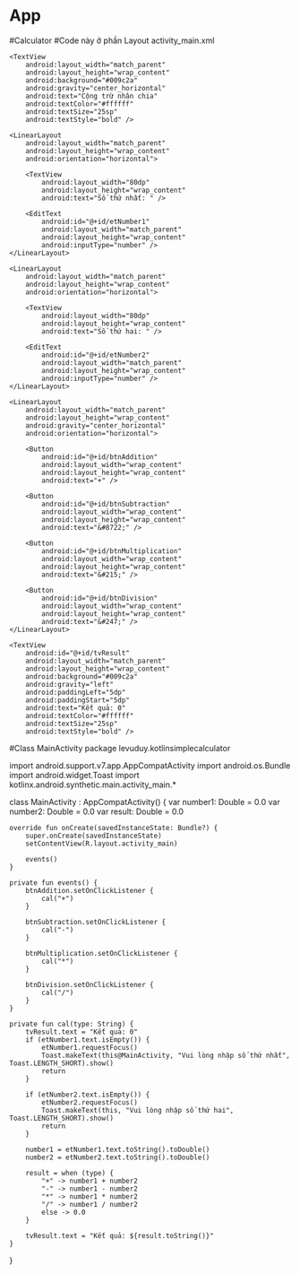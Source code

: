 # App
#Calculator
#Code này ở phần Layout activity_main.xml
<?xml version="1.0" encoding="utf-8"?>
<LinearLayout xmlns:android="http://schemas.android.com/apk/res/android"
    xmlns:tools="http://schemas.android.com/tools"
    android:layout_width="match_parent"
    android:layout_height="match_parent"
    android:orientation="vertical"
    android:padding="6dp"
    tools:context=".MainActivity">

    <TextView
        android:layout_width="match_parent"
        android:layout_height="wrap_content"
        android:background="#009c2a"
        android:gravity="center_horizontal"
        android:text="Cộng trừ nhân chia"
        android:textColor="#ffffff"
        android:textSize="25sp"
        android:textStyle="bold" />

    <LinearLayout
        android:layout_width="match_parent"
        android:layout_height="wrap_content"
        android:orientation="horizontal">

        <TextView
            android:layout_width="80dp"
            android:layout_height="wrap_content"
            android:text="Số thứ nhất: " />

        <EditText
            android:id="@+id/etNumber1"
            android:layout_width="match_parent"
            android:layout_height="wrap_content"
            android:inputType="number" />
    </LinearLayout>

    <LinearLayout
        android:layout_width="match_parent"
        android:layout_height="wrap_content"
        android:orientation="horizontal">

        <TextView
            android:layout_width="80dp"
            android:layout_height="wrap_content"
            android:text="Số thứ hai: " />

        <EditText
            android:id="@+id/etNumber2"
            android:layout_width="match_parent"
            android:layout_height="wrap_content"
            android:inputType="number" />
    </LinearLayout>

    <LinearLayout
        android:layout_width="match_parent"
        android:layout_height="wrap_content"
        android:gravity="center_horizontal"
        android:orientation="horizontal">

        <Button
            android:id="@+id/btnAddition"
            android:layout_width="wrap_content"
            android:layout_height="wrap_content"
            android:text="+" />

        <Button
            android:id="@+id/btnSubtraction"
            android:layout_width="wrap_content"
            android:layout_height="wrap_content"
            android:text="&#8722;" />

        <Button
            android:id="@+id/btnMultiplication"
            android:layout_width="wrap_content"
            android:layout_height="wrap_content"
            android:text="&#215;" />

        <Button
            android:id="@+id/btnDivision"
            android:layout_width="wrap_content"
            android:layout_height="wrap_content"
            android:text="&#247;" />
    </LinearLayout>

    <TextView
        android:id="@+id/tvResult"
        android:layout_width="match_parent"
        android:layout_height="wrap_content"
        android:background="#009c2a"
        android:gravity="left"
        android:paddingLeft="5dp"
        android:paddingStart="5dp"
        android:text="Kết quả: 0"
        android:textColor="#ffffff"
        android:textSize="25sp"
        android:textStyle="bold" />

</LinearLayout>
#Class MainActivity
package levuduy.kotlinsimplecalculator

import android.support.v7.app.AppCompatActivity
import android.os.Bundle
import android.widget.Toast
import kotlinx.android.synthetic.main.activity_main.*

class MainActivity : AppCompatActivity() {
    var number1: Double = 0.0
    var number2: Double = 0.0
    var result: Double = 0.0

    override fun onCreate(savedInstanceState: Bundle?) {
        super.onCreate(savedInstanceState)
        setContentView(R.layout.activity_main)

        events()
    }

    private fun events() {
        btnAddition.setOnClickListener {
            cal("+")
        }

        btnSubtraction.setOnClickListener {
            cal("-")
        }

        btnMultiplication.setOnClickListener {
            cal("*")
        }

        btnDivision.setOnClickListener {
            cal("/")
        }
    }

    private fun cal(type: String) {
        tvResult.text = "Kết quả: 0"
        if (etNumber1.text.isEmpty()) {
            etNumber1.requestFocus()
            Toast.makeText(this@MainActivity, "Vui lòng nhập số thứ nhất", Toast.LENGTH_SHORT).show()
            return
        }

        if (etNumber2.text.isEmpty()) {
            etNumber2.requestFocus()
            Toast.makeText(this, "Vui lòng nhập số thứ hai", Toast.LENGTH_SHORT).show()
            return
        }

        number1 = etNumber1.text.toString().toDouble()
        number2 = etNumber2.text.toString().toDouble()

        result = when (type) {
            "+" -> number1 + number2
            "-" -> number1 - number2
            "*" -> number1 * number2
            "/" -> number1 / number2
            else -> 0.0
        }

        tvResult.text = "Kết quả: ${result.toString()}"
    }

}
